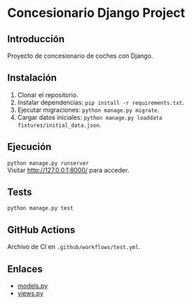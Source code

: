 # Concesionario Django Project

## Introducción
Proyecto de concesionario de coches con Django.

## Instalación
1. Clonar el repositorio.
2. Instalar dependencias: `pip install -r requirements.txt`.
3. Ejecutar migraciones: `python manage.py migrate`.
4. Cargar datos iniciales: `python manage.py loaddata fixtures/initial_data.json`.

## Ejecución
`python manage.py runserver`  
Visitar http://127.0.0.1:8000/ para acceder.

## Tests
`python manage.py test`

## GitHub Actions
Archivo de CI en `.github/workflows/test.yml`.

## Enlaces

- [models.py](https://htmlpreview.github.io/?https://paunieto23.github.io/projectpython/concesionario.models.html)
- [views.py](https://htmlpreview.github.io/?https://paunieto23.github.io/projectpython/concesionario.views.html)

    